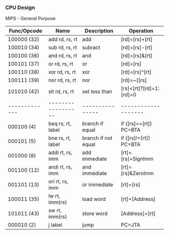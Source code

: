 ### CPU Design
MIPS - General Purpose

| Func/Opcode   | Name               | Description     | Operation           |
| ------------- | ------------------ | --------------- | ------------------- |
| 100000 (32)   | add  rd, rs, rt    | add             |  [rd]=[rs]+[rt]     |
| 100010 (34)   | sub  rd, rs, rt    | subract         |  [rd]=[rs]-[rt]     |
| 100100 (36)   | and  rd, rs, rt    | and             |  [rd]=[rs]&[rt]     |
| 100101 (37)   | or   rd, rs, rt    | or              |  [rd]=[rs]|[rt]     |
| 100110 (38)   | xor  rd, rs, rt    | xor             |  [rd]=[rs]^[rt]     |
| 100111 (39)   | nor  rd, rs, rt    | nor             |  [rd]=~([rs]|[rt])     |
| 101010 (42)   | slt  rd, rs, rt    | set less than   |  [rs]<[rt]?[rd]=1:[rd]=0  |
| ------------- | ------------------ | --------------- | ------------------- |
| 000100  (4)   | beq  rs, rt, label | branch if equal     |  if ([rs]==[rt]) PC=BTA |
| 000101  (5)   | bne  rs, rt, label | branch if not equal |  if ([rs]!=[rt]) PC=BTA |
| 001000  (8)   | addi rt, rs, imm   | add immediate       |  [rt]=[rs]+SignImm  |
| 001100 (12)   | andi rt, rs, imm   | and immediate       |  [rt]=[rs]&ZeroImm  |
| 001101 (13)   | ori  rt, rs, imm   | or immediate        |  [rt]=[rs]|ZeroImm  |
| 100011 (35)   | lw   rt, imm(rs)   | load word           |  [rt]=[Address]     |
| 101011 (43)   | sw   rt, imm(rs)   | store word          |  [Address]=[rt]     |
| 000010  (2)   | j    label         | jump                |  PC=JTA             |
